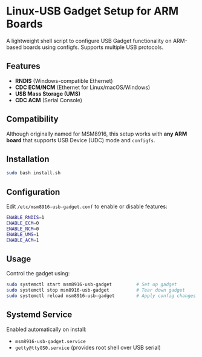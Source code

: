 # Linux-USB Gadget Setup for ARM Boards

A lightweight shell script to configure USB Gadget functionality on ARM-based boards using configfs. Supports multiple USB protocols.

## Features

- **RNDIS** (Windows-compatible Ethernet)
- **CDC ECM/NCM** (Ethernet for Linux/macOS/Windows)
- **USB Mass Storage (UMS)**
- **CDC ACM** (Serial Console)

## Compatibility

Although originally named for MSM8916, this setup works with **any ARM board** that supports USB Device (UDC) mode and `configfs`.

## Installation

```bash
sudo bash install.sh
````

## Configuration

Edit `/etc/msm8916-usb-gadget.conf` to enable or disable features:

```sh
ENABLE_RNDIS=1
ENABLE_ECM=0
ENABLE_NCM=0
ENABLE_UMS=1
ENABLE_ACM=1
```

## Usage

Control the gadget using:

```bash
sudo systemctl start msm8916-usb-gadget         # Set up gadget
sudo systemctl stop msm8916-usb-gadget          # Tear down gadget
sudo systemctl reload msm8916-usb-gadget        # Apply config changes
```

## Systemd Service

Enabled automatically on install:

* `msm8916-usb-gadget.service`
* `getty@ttyGS0.service` (provides root shell over USB serial)
